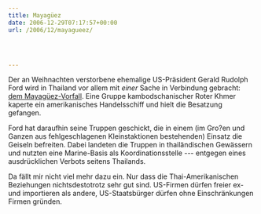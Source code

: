 ```yaml
---
title: Mayagüez
date: 2006-12-29T07:17:57+00:00
url: /2006/12/mayagueez/




---
```

Der an Weihnachten verstorbene ehemalige US-Präsident Gerald Rudolph Ford wird in Thailand vor allem mit _einer_ Sache in Verbindung gebracht: [dem Mayagüez-Vorfall][1]. Eine Gruppe kambodschanischer Roter Khmer kaperte ein amerikanisches Handelsschiff und hielt die Besatzung gefangen.

Ford hat daraufhin seine Truppen geschickt, die in einem (im Gro?en und Ganzen aus fehlgeschlagenen Kleinstaktionen bestehenden) Einsatz die Geiseln befreiten. Dabei landeten die Truppen in thailändischen Gewässern und nutzten eine Marine-Basis als Koordinationsstelle --- entgegen eines ausdrücklichen Verbots seitens Thailands.

Da fällt mir nicht viel mehr dazu ein. Nur dass die Thai-Amerikanischen Beziehungen nichtsdestotrotz sehr gut sind. US-Firmen dürfen freier ex- und importieren als andere, US-Staatsbürger dürfen ohne Einschränkungen Firmen gründen.

 [1]: http://en.wikipedia.org/wiki/Mayaguez_Incident#Impact_on_Thailand
